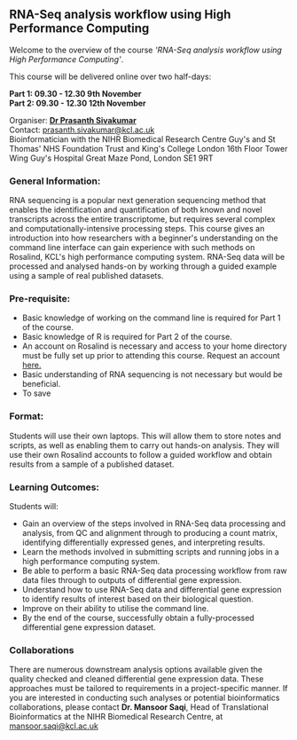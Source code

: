 ## RNA-Seq analysis workflow using High Performance Computing

Welcome to the overview of the course
*'RNA-Seq analysis workflow using High Performance Computing'*.

This course will be delivered online over two half-days:  

**Part 1: 09.30 - 12.30 9th November** \
**Part 2: 09.30 - 12.30 12th November**

Organiser: [**Dr Prasanth Sivakumar**](https://scholar.google.co.uk/citations?user=kggRsMsAAAAJ&hl=en) \
Contact: prasanth.sivakumar@kcl.ac.uk \
Bioinformatician with the
NIHR Biomedical Research Centre
Guy's and St Thomas' NHS Foundation Trust and King's College London
16th Floor Tower Wing
Guy's Hospital
Great Maze Pond, London SE1 9RT


### General Information: 
RNA sequencing is a popular next generation sequencing method that enables the identification and quantification of both known and novel transcripts across the entire transcriptome, but requires several complex and computationally-intensive processing steps. This course gives an introduction into how researchers with a beginner's understanding on the command line interface can gain experience with such methods on Rosalind, KCL's high performance computing system. RNA-Seq data will be processed and analysed hands-on by working through a guided example using a sample of real published datasets. 

### Pre-requisite:

* Basic knowledge of working on the command line is required for Part 1 of the course. 
* Basic knowledge of R is required for Part 2 of the course. 
* An account on Rosalind is necessary and access to your home directory must be fully set up prior to attending this course. Request an account [here.](https://rosalind.kcl.ac.uk/requesting_access/) 
* Basic understanding of RNA sequencing is not necessary but would be beneficial. 
* To save 

### Format:
Students will use their own laptops. This will allow them to store notes and scripts, as well as enabling them to carry out hands-on analysis. They will use their own Rosalind accounts to follow a guided workflow and obtain results from a sample of a published dataset.

### Learning Outcomes:
Students will:

*	Gain an overview of the steps involved in RNA-Seq data processing and analysis, from QC and alignment through to producing a count matrix, identifying differentially expressed genes, and interpreting results.
*	Learn the methods involved in submitting scripts and running jobs in a high performance computing system.
*	Be able to perform a basic RNA-Seq data processing workflow from raw data files through to outputs of differential gene expression.
*	Understand how to use RNA-Seq data and differential gene expression to identify results of interest based on their biological question.
*	Improve on their ability to utilise the command line.
*	By the end of the course, successfully obtain a fully-processed differential gene expression dataset.

### Collaborations
There are numerous downstream analysis options available given the quality checked and cleaned differential gene expression data. These approaches must be tailored to requirements in a project-specific manner. If you are interested in conducting such analyses or potential bioinformatics collaborations, please contact **Dr. Mansoor Saqi**, Head of Translational Bioinformatics at the NIHR Biomedical Research Centre, at mansoor.saqi@kcl.ac.uk


